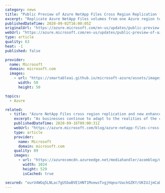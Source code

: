 ```yaml
---
category: news
title: "Public Preview of Azure NetApp Files Cross Region Replication (CRR) capability"
excerpt: "Replicate Azure NetApp Files volumes from one Azure region to another in a fast and cost-effective way, protecting your data from unforeseeable regional failures. "
publishedDateTime: 2020-09-02T16:00:05Z
originalUrl: "https://azure.microsoft.com/en-us/updates/public-preview-of-azure-netapp-files-cross-region-replication-crr-capability/"
webUrl: "https://azure.microsoft.com/en-us/updates/public-preview-of-azure-netapp-files-cross-region-replication-crr-capability/"
type: article
quality: 63
heat: -1
published: false

provider:
  name: Microsoft
  domain: microsoft.com
  images:
    - url: "https://smartableai.github.io/microsoft-azure/assets/images/organizations/microsoft.com-50x50.jpg"
      width: 50
      height: 50

topics:
  - Azure

related:
  - title: "Azure NetApp Files cross region replication and new enhancements in preview"
    excerpt: "As businesses continue to adapt to the realities of the current environment, operational resilience has never been more important. As a result, a growing number of customers have accelerated a move to the cloud, using Microsoft Azure NetApp Files to power critical pieces of their IT infrastructure, like"
    publishedDateTime: 2020-09-16T09:00:31Z
    webUrl: "https://azure.microsoft.com/blog/azure-netapp-files-cross-region-replication-and-new-enhancements-in-preview/"
    type: article
    provider:
      name: Microsoft
      domain: microsoft.com
    quality: 89
    images:
      - url: "https://azurecomcdn.azureedge.net/mediahandler/acomblog/media/Default/blog/a1455ef1-fced-4db1-86b3-1001d9ac5ff1.jpg"
        width: 1024
        height: 529
        isCached: true

secured: "ourU4WGq5LNLac7gUSbwBVE1HNT1MxewsTvgjHqeurUackGZKY/UKIUJjmCaDHngn69xPWL118IN+6dxA4cTm5HV1ANJGXbfS9Scca2F9P72pL24bqq3Zd1jxQInPTXhq9q2a/hvc9luvYdHB4N9fJomeKvsUnt9tP231JMPtcEUkERTBm+IOYhFkLNJ28hgTwhkUh4J6oUEjBLfWDqxAVMVym+bNPsvnlhj625WGRKCLzAmovFRsCXx+n9KMpJ9n5Re1SXAp2dXEFA4ZJy7jETG0HyTiMUBNbIyhqLX/CE9zIgg56h1dsNDKy9xrG3HRCDjFxCDWE220WjDmKhi7xkEnCVT/Cw26JVAMzboNFw=;P8lxNU8g79ycLrqdU0oYGw=="
---
```


